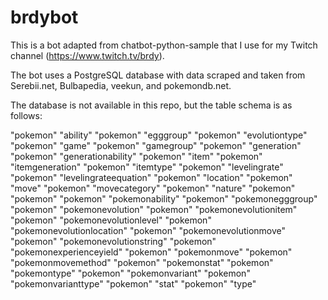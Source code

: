 # brdybot
This is a bot adapted from chatbot-python-sample that I use for my Twitch channel (https://www.twitch.tv/brdy).

The bot uses a PostgreSQL database with data scraped and taken from Serebii.net, Bulbapedia, veekun, and pokemondb.net.

The database is not available in this repo, but the table schema is as follows:

"pokemon"	"ability"
"pokemon"	"egggroup"
"pokemon"	"evolutiontype"
"pokemon"	"game"
"pokemon"	"gamegroup"
"pokemon"	"generation"
"pokemon"	"generationability"
"pokemon"	"item"
"pokemon"	"itemgeneration"
"pokemon"	"itemtype"
"pokemon"	"levelingrate"
"pokemon"	"levelingrateequation"
"pokemon"	"location"
"pokemon"	"move"
"pokemon"	"movecategory"
"pokemon"	"nature"
"pokemon"	"pokemon"
"pokemon"	"pokemonability"
"pokemon"	"pokemonegggroup"
"pokemon"	"pokemonevolution"
"pokemon"	"pokemonevolutionitem"
"pokemon"	"pokemonevolutionlevel"
"pokemon"	"pokemonevolutionlocation"
"pokemon"	"pokemonevolutionmove"
"pokemon"	"pokemonevolutionstring"
"pokemon"	"pokemonexperienceyield"
"pokemon"	"pokemonmove"
"pokemon"	"pokemonmovemethod"
"pokemon"	"pokemonstat"
"pokemon"	"pokemontype"
"pokemon"	"pokemonvariant"
"pokemon"	"pokemonvarianttype"
"pokemon"	"stat"
"pokemon"	"type"
